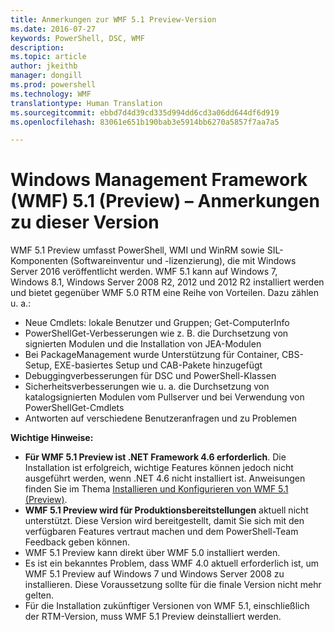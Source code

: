 ```yaml
---
title: Anmerkungen zur WMF 5.1 Preview-Version
ms.date: 2016-07-27
keywords: PowerShell, DSC, WMF
description: 
ms.topic: article
author: jkeithb
manager: dongill
ms.prod: powershell
ms.technology: WMF
translationtype: Human Translation
ms.sourcegitcommit: ebbd7d4d39cd335d994dd6cd3a06dd644df6d919
ms.openlocfilehash: 83061e651b190bab3e5914bb6270a5857f7aa7a5

---
```


# Windows Management Framework (WMF) 5.1 (Preview) – Anmerkungen zu dieser Version #

WMF 5.1 Preview umfasst PowerShell, WMI und WinRM sowie SIL-Komponenten (Softwareinventur und -lizenzierung), die mit Windows Server 2016 veröffentlicht werden. WMF 5.1 kann auf Windows 7, Windows 8.1, Windows Server 2008 R2, 2012 und 2012 R2 installiert werden und bietet gegenüber WMF 5.0 RTM eine Reihe von Vorteilen. Dazu zählen u. a.:

- Neue Cmdlets: lokale Benutzer und Gruppen; Get-ComputerInfo
- PowerShellGet-Verbesserungen wie z. B. die Durchsetzung von signierten Modulen und die Installation von JEA-Modulen
- Bei PackageManagement wurde Unterstützung für Container, CBS-Setup, EXE-basiertes Setup und CAB-Pakete hinzugefügt
- Debuggingverbesserungen für DSC und PowerShell-Klassen
- Sicherheitsverbesserungen wie u. a. die Durchsetzung von katalogsignierten Modulen vom Pullserver und bei Verwendung von PowerShellGet-Cmdlets
- Antworten auf verschiedene Benutzeranfragen und zu Problemen

**Wichtige Hinweise:**

- **Für WMF 5.1 Preview ist .NET Framework 4.6 erforderlich**. Die Installation ist erfolgreich, wichtige Features können jedoch nicht ausgeführt werden, wenn .NET 4.6 nicht installiert ist. Anweisungen finden Sie im Thema [Installieren und Konfigurieren von WMF 5.1 (Preview)](https://msdn.microsoft.com/en-us/powershell/wmf/5.1/install-configure). 
- **WMF 5.1 Preview wird für Produktionsbereitstellungen** aktuell nicht unterstützt. Diese Version wird bereitgestellt, damit Sie sich mit den verfügbaren Features vertraut machen und dem PowerShell-Team Feedback geben können.
- WMF 5.1 Preview kann direkt über WMF 5.0 installiert werden.
- Es ist ein bekanntes Problem, dass WMF 4.0 aktuell erforderlich ist, um WMF 5.1 Preview auf Windows 7 und Windows Server 2008 zu installieren. Diese Voraussetzung sollte für die finale Version nicht mehr gelten.
- Für die Installation zukünftiger Versionen von WMF 5.1, einschließlich der RTM-Version, muss WMF 5.1 Preview deinstalliert werden.




<!--HONumber=Aug16_HO3-->


